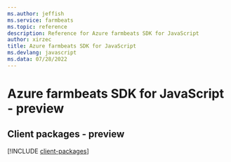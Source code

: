 ```yaml
---
ms.author: jeffish
ms.service: farmbeats
ms.topic: reference
description: Reference for Azure farmbeats SDK for JavaScript
author: xirzec
title: Azure farmbeats SDK for JavaScript
ms.devlang: javascript
ms.data: 07/28/2022
---
```

# Azure farmbeats SDK for JavaScript - preview

## Client packages - preview
[!INCLUDE [client-packages](farmbeats-client-index.md)]